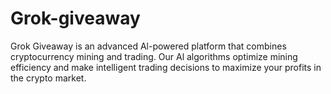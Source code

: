 # Grok-giveaway
Grok Giveaway is an advanced Al-powered platform that combines cryptocurrency mining and trading. Our Al algorithms optimize mining efficiency and make intelligent trading decisions to maximize your profits in the crypto market.
